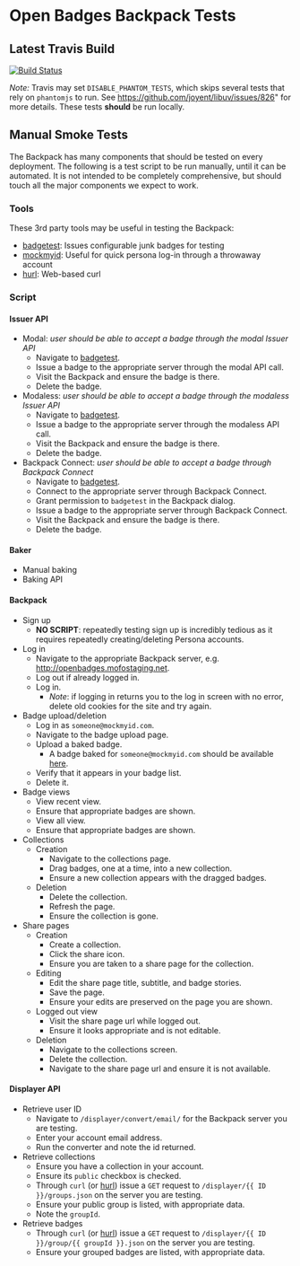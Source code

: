 # Open Badges Backpack Tests

## Latest Travis Build

[![Build Status](https://travis-ci.org/mozilla/openbadges.png?branch=development)](https://travis-ci.org/mozilla/openbadges)

*Note:* Travis may set `DISABLE_PHANTOM_TESTS`, which skips several tests that rely on `phantomjs` to run. See https://github.com/joyent/libuv/issues/826" for more details. These tests **should** be run locally.

## Manual Smoke Tests

The Backpack has many components that should be tested on every deployment. The following is a test script to be run manually, until it can be automated. It is not intended to be completely comprehensive, but should touch all the major components we expect to work.

### Tools

These 3rd party tools may be useful in testing the Backpack:

* [badgetest][]: Issues configurable junk badges for testing
* [mockmyid][]: Useful for quick persona log-in through a throwaway account
* [hurl][]: Web-based curl

[badgetest]: http://badgetest.herokuapp.com
[mockmyid]: http://mockmyid.com
[hurl]: http://hurl.it

### Script
#### Issuer API

* Modal: *user should be able to accept a badge through the modal Issuer API*
    * Navigate to [badgetest][].
    * Issue a badge to the appropriate server through the modal API call.
    * Visit the Backpack and ensure the badge is there.
    * Delete the badge.
* Modaless: *user should be able to accept a badge through the modaless Issuer API*
    * Navigate to [badgetest][].
    * Issue a badge to the appropriate server through the modaless API call.
    * Visit the Backpack and ensure the badge is there.
    * Delete the badge.
* Backpack Connect: *user should be able to accept a badge through Backpack Connect*
    * Navigate to [badgetest][].
    * Connect to the appropriate server through Backpack Connect.
    * Grant permission to `badgetest` in the Backpack dialog.
    * Issue a badge to the appropriate server through Backpack Connect.
    * Visit the Backpack and ensure the badge is there.
    * Delete the badge.

#### Baker

* Manual baking
* Baking API

#### Backpack

* Sign up
    * **NO SCRIPT**: repeatedly testing sign up is incredibly tedious as it requires repeatedly creating/deleting Persona accounts.
* Log in
    * Navigate to the appropriate Backpack server, e.g. http://openbadges.mofostaging.net.
    * Log out if already logged in.
    * Log in.
        * *Note*: if logging in returns you to the log in screen with no error, delete old cookies for the site and try again.
* Badge upload/deletion
    * Log in as `someone@mockmyid.com`.
    * Navigate to the badge upload page.
    * Upload a baked badge.
        * A badge baked for `someone@mockmyid.com` should be available [here][baked].
    * Verify that it appears in your badge list.
    * Delete it.
* Badge views
    * View recent view.
    * Ensure that appropriate badges are shown.
    * View all view.
    * Ensure that appropriate badges are shown.
* Collections
    * Creation
        * Navigate to the collections page.
        * Drag badges, one at a time, into a new collection.
        * Ensure a new collection appears with the dragged badges.
    * Deletion
        * Delete the collection.
        * Refresh the page.
        * Ensure the collection is gone.
* Share pages
    * Creation
        * Create a collection.
        * Click the share icon.
        * Ensure you are taken to a share page for the collection.
    * Editing
        * Edit the share page title, subtitle, and badge stories.
        * Save the page.
        * Ensure your edits are preserved on the page you are shown.
    * Logged out view
        * Visit the share page url while logged out.
        * Ensure it looks appropriate and is not editable.
    * Deletion
        * Navigate to the collections screen. 
        * Delete the collection.
        * Navigate to the share page url and ensure it is not available.

[baked]: http://badgetest.herokuapp.com/baked/someone-at-mockmyid-dot-com.png

#### Displayer API

* Retrieve user ID
  * Navigate to `/displayer/convert/email/` for the Backpack server you are testing.
  * Enter your account email address.
  * Run the converter and note the id returned.
* Retrieve collections
  * Ensure you have a collection in your account.
  * Ensure its `public` checkbox is checked.
  * Through `curl` (or [hurl][]) issue a `GET` request to `/displayer/{{ ID }}/groups.json` on the server you are testing.
  * Ensure your public group is listed, with appropriate data.
  * Note the `groupId`.
* Retrieve badges
  * Through `curl` (or [hurl][]) issue a `GET` request to `/displayer/{{ ID }}/group/{{ groupId }}.json` on the server you are testing.
  * Ensure your grouped badges are listed, with appropriate data.
  
